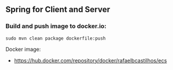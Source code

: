 ## Spring for Client and Server
### Build and push image to docker.io:
```
sudo mvn clean package dockerfile:push
```

Docker image:
- https://hub.docker.com/repository/docker/rafaelbcastilhos/ecs
